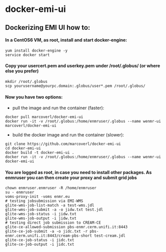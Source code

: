 # docker-emi-ui
## Dockerizing EMI UI how to:
#### In a CentOS6 VM, as root, install and start docker-engine:
```
yum install docker-engine -y
service docker start
```
#### Copy your usercert.pem and userkey.pem under /root/.globus/ (or where else you prefer)
```
mkdir /root/.globus
scp yourusername@yourpc.domain:.globus/user*.pem /root/.globus/
```
#### Now you have two options:
- pull the image and run the container (faster):
```
docker pull marcoverl/docker-emi-ui
docker run -it -v /root/.globus:/home/enmruser/.globus --name wenmr-ui marcoverl/docker-emi-ui
```
- build the docker image and run the container (slower):
```
git clone https://github.com/marcoverl/docker-emi-ui
cd docker-emi-ui
docker build -t docker-emi-ui .
docker run -it -v /root/.globus:/home/enmruser/.globus --name wenmr-ui docker-emi-ui
```
#### You are logged as root, in case you need to install other packages. As enmruser you can then create your proxy and submit grid jobs
```
chown enmruser.enmruser -R /home/enmruser
su - enmruser
voms-proxy-init -voms enmr.eu
# testing jobsubmission via EMI-WMS
glite-wms-job-list-match -a test-wms.jdl
glite-wms-job-submit -a -o jidw.txt test.jdl
glite-wms-job-status -i jidw.txt
glite-wms-job-output -i jidw.txt
# testing direct job submission to CREAM-CE
glite-ce-allowed-submission pbs-enmr.cerm.unifi.it:8443
glite-ce-job-submit -a -o jidc.txt -r pbs-enmr.cerm.unifi.it:8443/cream-pbs-short test-cream.jdl
glite-ce-job-status -i jidc.txt
glite-ce-job-output -i jidc.txt
```
